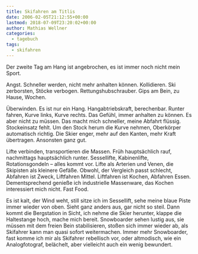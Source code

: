 ```yaml
---
title: Skifahren am Titlis
date: 2006-02-05T21:12:55+00:00
lastmod: 2018-07-09T23:20:02+00:00
author: Mathias Wellner
categories:
  - tagebuch
tags:
  - skifahren
---
```

Der zweite Tag am Hang ist angebrochen, es ist immer noch nicht mein Sport.
<!--more-->

Angst. Schneller werden, nicht mehr anhalten können. Kollidieren. Ski zerborsten, Stöcke verbogen. Rettungshubschrauber. Gips am Bein, zu Hause, Wochen.

Überwinden. Es ist nur ein Hang. Hangabtriebskraft, berechenbar. Runter fahren, Kurve links, Kurve rechts. Das Gefühl, immer anhalten zu können. Es aber nicht zu müssen. Das macht mich schneller, meine Abfahrt flüssig. Stockeinsatz fehlt. Um den Stock herum die Kurve nehmen, Oberkörper automatisch richtig. Die Skier enger, mehr auf den Kanten, mehr Kraft übertragen. Ansonsten ganz gut.

Lifte verbinden, transportieren die Massen. Früh hauptsächlich rauf, nachmittags hauptsächlich runter. Sessellifte, Kabinenlifte, Rotationsgondeln &#8211; alles kommt vor. Lifte als Arterien und Venen, die Skipisten als kleinere Gefäße. Obwohl, der Vergleich passt schlecht, Abfahren ist Zweck, Liftfahren Mittel. Liftfahren ist Kochen, Abfahren Essen. Dementsprechend genieße ich industrielle Massenware, das Kochen interessiert mich nicht. Fast Food.

Es ist kalt, der Wind weht, still sitze ich im Sessellift, sehe meine blaue Piste immer wieder von oben. Sieht ganz anders aus, gar nicht so steil. Dann kommt die Bergstation in Sicht, ich nehme die Skier herunter, klappe die Haltestange hoch, mache mich bereit. Snowboarder sehen lustig aus, sie müssen mit dem freien Bein stabilisieren, stoßen sich immer wieder ab, als Skifahrer kann man quasi sofort weitermachen. Immer mehr Snowboarder, fast komme ich mir als Skifahrer rebellisch vor, oder altmodisch, wie ein Analogfotograf, belächelt, aber vielleicht auch ein wenig bewundert.